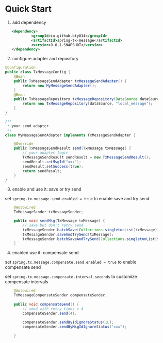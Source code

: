 

# Quick Start

1. add dependency

```xml
   <dependency>
            <groupId>io.github.bty834</groupId>
            <artifactId>spring-tx-message</artifactId>
            <version>0.0.1-SNAPSHOT</version>
   </dependency>
```

2. configure adapter and repository

```java
@Configuration
public class TxMessageConfig {
    @Bean
    public TxMessageSendAdapter txMessageSendAdapter() {
        return new MyMessageSendAdapter();
    }
    @Bean
    public TxMessageRepository txMessageRepository(DataSource dataSource) {
        return new TxMessageRepository(dataSource, "local_message");
    }
}

/**
 * your send adapter
 */
class MyMessageSendAdapter implements TxMessageSendAdapter {

    @Override
    public TxMessageSendResult send(TxMessage txMessage) {
        // your adapter logic
        TxMessageSendResult sendResult = new TxMessageSendResult();
        sendResult.setMsgId("xxx");
        sendResult.setSuccess(true);
        return sendResult;
    }
}
```

3. enable and use it: save or try send

set `spring.tx.message.send.enabled = true` to enable save and try send

```java
    @Autowired
    TxMessageSender txMessageSender;

    public void sendMsg(TxMessage txMessage) {
        // save but don't retry send
        txMessageSender.batchSave(Collections.singletonList(txMessage));
        txMessageSender.saveAndTrySend(txMessage);
        txMessageSender.batchSaveAndTrySend(Collections.singletonList(txMessage));
    }
```

4. enabled use it: compensate send

set `spring.tx.message.compensate.send.enabled = true` to enable compensate send

   set `spring.tx.message.compensate.interval.seconds`  to customize compensate intervals
```java
    @Autowired
    TxMessageCompensateSender compensateSender;
    
    public void compensateSend() {
        // send with retry times = 4
        compensateSender.send(4);
        
        compensateSender.sendByIdIgnoreStatus(1L);
        compensateSender.sendByMsgIdIgnoreStatus("xxx");
        
    }
```
